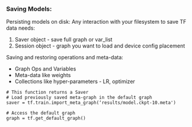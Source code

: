 ### Saving Models:

Persisting models on disk:
Any interaction with your filesystem to save TF data needs:
1. Saver object - save full graph or var_list
2. Session object - graph you want to load and device config placement

Saving and restoring operations and meta-data:
* Graph Ops and Variables 
* Meta-data like weights 
* Collections like hyper-parameters - LR, optimizer

```
# This function returns a Saver
# Load previously saved meta-graph in the default graph
saver = tf.train.import_meta_graph(‘results/model.ckpt-10.meta')

# Access the default graph
graph = tf.get_default_graph()
```
